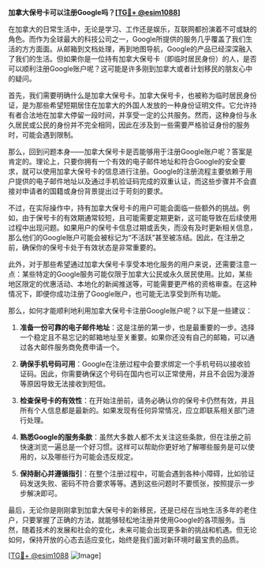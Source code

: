 **加拿大保号卡可以注册Google吗？[[TG💪+ @esim1088](https://t.me/s/esim1088)]**

在加拿大的日常生活中，无论是学习、工作还是娱乐，互联网都扮演着不可或缺的角色。而作为全球最大的科技公司之一，Google所提供的服务几乎覆盖了我们生活的方方面面。从邮箱到文档处理，再到地图导航，Google的产品已经深深融入了我们的生活。但如果你是一位持有加拿大保号卡（即临时居民身份）的人，是否可以顺利注册Google账户呢？这可能是许多刚到加拿大或者计划移民的朋友心中的疑问。

首先，我们需要明确什么是加拿大保号卡。加拿大保号卡，也被称为临时居民身份证，是为那些希望短期居住在加拿大的外国人发放的一种身份证明文件。它允许持有者合法地在加拿大停留一段时间，并享受一定的公共服务。然而，这种身份与永久居民或公民的身份并不完全相同，因此在涉及到一些需要严格验证身份的服务时，可能会遇到限制。

那么，回到问题本身——加拿大保号卡是否能够用于注册Google账户呢？答案是肯定的。理论上，只要你拥有一个有效的电子邮件地址和符合Google的安全要求，就可以使用加拿大保号卡的信息进行注册。Google的注册流程主要依赖于用户提供的电子邮件地址以及通过手机验证码完成的双重认证，而这些步骤并不会直接对申请者的国籍或身份背景提出过于苛刻的要求。

不过，在实际操作中，持有加拿大保号卡的用户可能会面临一些额外的挑战。例如，由于保号卡的有效期通常较短，且可能需要定期更新，这可能导致在后续使用过程中出现问题。如果用户的保号卡信息过期或丢失，而没有及时更新相关信息，那么他们的Google账户可能会被标记为“不活跃”甚至被冻结。因此，在注册之前，确保你的保号卡处于有效状态是非常重要的。

此外，对于那些希望通过加拿大保号卡享受本地化服务的用户来说，还需要注意一点：某些特定的Google服务可能仅限于加拿大公民或永久居民使用。比如，某些地区限定的优惠活动、本地化的新闻推送等，可能需要更严格的资格审查。在这种情况下，即便你成功注册了Google账户，也可能无法享受到所有功能。

那么，如何才能顺利地利用加拿大保号卡注册Google账户呢？以下是一些建议：

1. **准备一份可靠的电子邮件地址**：这是注册的第一步，也是最重要的一步。选择一个稳定且不易忘记的邮箱地址至关重要。如果你还没有自己的邮箱，可以通过各大邮件服务商免费申请一个。

2. **确保手机号码可用**：Google在注册过程中会要求绑定一个手机号码以接收验证码。因此，你需要确保这个号码在国内也可以正常使用，并且不会因为漫游等原因导致无法接收到短信。

3. **检查保号卡的有效性**：在开始注册前，请务必确认你的保号卡仍然有效，并且所有个人信息都是最新的。如果发现有任何异常情况，应立即联系相关部门进行处理。

4. **熟悉Google的服务条款**：虽然大多数人都不太关注这些条款，但在注册之前快速浏览一遍总是一个好习惯。这样可以帮助你更好地了解哪些服务是可以使用的，以及哪些行为可能会违反规定。

5. **保持耐心并遵循指引**：在整个注册过程中，可能会遇到各种小障碍，比如验证码发送失败、密码不符合要求等等。遇到这些问题时不要慌张，按照提示一步步解决即可。

最后，无论你是刚刚拿到加拿大保号卡的新移民，还是已经在当地生活多年的老住户，只要掌握了正确的方法，就能够轻松地注册并使用Google的各项服务。当然，随着技术的发展和社会的变化，未来可能会出现更多新的挑战和机遇。但无论如何，保持开放的心态去适应变化，始终是我们面对新环境时最宝贵的品质。

[[TG💪+ @esim1088](https://t.me/s/esim1088) ![Image](https://i.postimg.cc/4NQfJmqS/Snipaste-2025-05-13-00-14-12.png)]